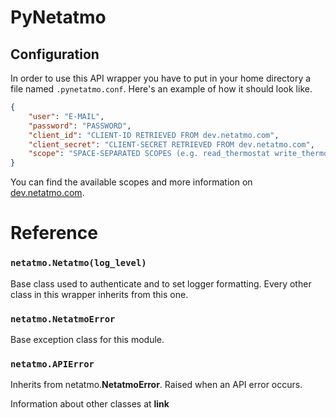 # PyNetatmo

## Configuration
In order to use this API wrapper you have to put in your home directory a file named `.pynetatmo.conf`. Here's an example of how it should look like.
``` json
{
    "user": "E-MAIL",
    "password": "PASSWORD",
    "client_id": "CLIENT-ID RETRIEVED FROM dev.netatmo.com",
    "client_secret": "CLIENT-SECRET RETRIEVED FROM dev.netatmo.com",
    "scope": "SPACE-SEPARATED SCOPES (e.g. read_thermostat write_thermostat')"
}
```
You can find the available scopes and more information on [dev.netatmo.com](https://dev.netatmo.com/dev/resources/technical/reference/smarthomeapi).

# Reference

### `netatmo.Netatmo(log_level)`
Base class used to authenticate and to set logger formatting. Every other class in this wrapper inherits from this one.

### `netatmo.NetatmoError`
Base exception class for this module.

### `netatmo.APIError`
Inherits from netatmo.**NetatmoError**. Raised when an API error occurs.

Information about other classes at **link**